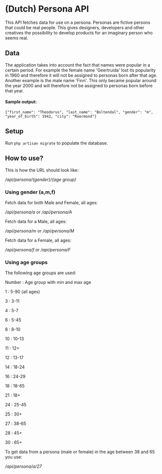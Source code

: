 # (Dutch) Persona API #

This API fetches data for use on a persona. Personas are fictive persons that could be real people. This gives designers, developers and other creatives the possibility to develop products for an imaginary person who seems real. 

## Data ##
The application takes into account the fact that names were popular in a certain period. For example the female name 'Geertruida' lost its popularity in 1960 and therefore it will not be assigned to personas born after that age. Another example is the male name 'Finn'. This only became popular around the year 2000 and will therefore not be assigned to personas born before that year.

#### Sample output: ####
`{"first_name": "Theodorus", "last_name": "Boltendal", "gender": "m", "year_of_birth": 1942, "city": "Roermond"}`

## Setup ##
Run `php artisan migrate` to populate the database. 

## How to use? ##
This is how the URL should look like:

*/api/persona/{gender}/{age group}*


### Using gender (a,m,f) ###
Fetch data for both Male and Female, all ages:

*/api/persona/a* or */api/persona/A*


Fetch data for a Male, all ages:

*/api/persona/m* or */api/persona/M*


Fetch data for a Female, all ages:

*/api/persona/f* or */api/persona/F*

### Using age groups ###
The following age groups are used:

Number :    Age group with min and max age

1 :         5-90 (all ages)

3 :         3-11 

4 :         5-7

6 :         5-45

8 :         8-10

10 :        10-13

11 :        12+

12 :        13-17

14 :        18-24

16 :        24-29

18 :        18-65

21 :        18+

24 :        25-45

25 :        30+

27 :        38-65

28 :        45+

30 :        65+


To get data from a persona (male or female) in the age between 38 and 65 you use:

*/api/persona/a/27*

